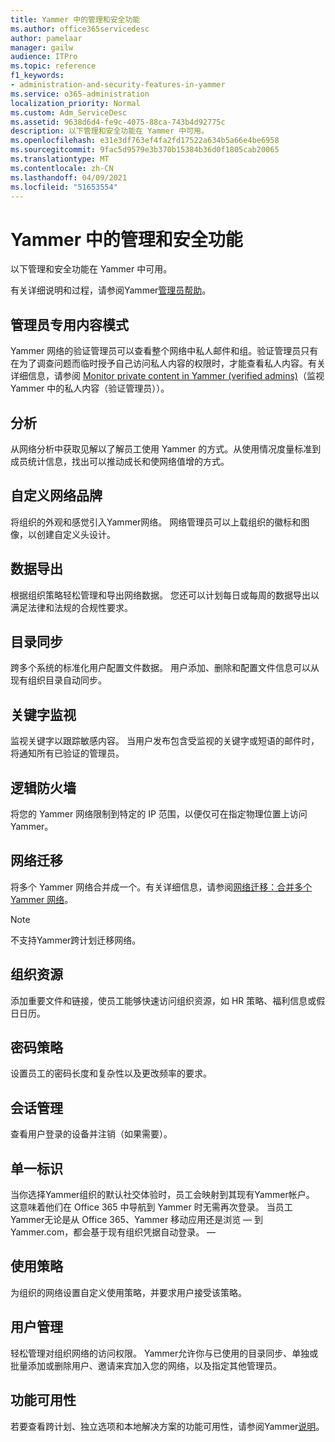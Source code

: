```yaml
---
title: Yammer 中的管理和安全功能
ms.author: office365servicedesc
author: pamelaar
manager: gailw
audience: ITPro
ms.topic: reference
f1_keywords:
- administration-and-security-features-in-yammer
ms.service: o365-administration
localization_priority: Normal
ms.custom: Adm_ServiceDesc
ms.assetid: 9638d6d4-fe9c-4075-88ca-743b4d92775c
description: 以下管理和安全功能在 Yammer 中可用。
ms.openlocfilehash: e31e3df763ef4fa2fd17522a634b5a66e4be6958
ms.sourcegitcommit: 9fac5d9579e3b370b15384b36d0f1805cab20065
ms.translationtype: MT
ms.contentlocale: zh-CN
ms.lasthandoff: 04/09/2021
ms.locfileid: "51653554"
---
```

# <a name="administration-and-security-features-in-yammer"></a>Yammer 中的管理和安全功能

以下管理和安全功能在 Yammer 中可用。
  
有关详细说明和过程，请参阅Yammer[管理员帮助](/yammer/)。

## <a name="admin-private-content-mode"></a>管理员专用内容模式

Yammer 网络的验证管理员可以查看整个网络中私人邮件和组。验证管理员只有在为了调查问题而临时授予自己访问私人内容的权限时，才能查看私人内容。有关详细信息，请参阅 [Monitor private content in Yammer (verified admins)](/yammer/manage-security-and-compliance/monitor-private-content)（监视 Yammer 中的私人内容（验证管理员））。

## <a name="analytics"></a>分析

从网络分析中获取见解以了解员工使用 Yammer 的方式。从使用情况度量标准到成员统计信息，找出可以推动成长和使网络值增的方式。

## <a name="custom-network-branding"></a>自定义网络品牌

将组织的外观和感觉引入Yammer网络。 网络管理员可以上载组织的徽标和图像，以创建自定义头设计。

## <a name="data-export"></a>数据导出

根据组织策略轻松管理和导出网络数据。 您还可以计划每日或每周的数据导出以满足法律和法规的合规性要求。
  
## <a name="directory-synchronization"></a>目录同步

跨多个系统的标准化用户配置文件数据。 用户添加、删除和配置文件信息可以从现有组织目录自动同步。

## <a name="keyword-monitoring"></a>关键字监视

监视关键字以跟踪敏感内容。 当用户发布包含受监视的关键字或短语的邮件时，将通知所有已验证的管理员。

## <a name="logical-firewall"></a>逻辑防火墙

将您的 Yammer 网络限制到特定的 IP 范围，以便仅可在指定物理位置上访问 Yammer。

## <a name="network-migration"></a>网络迁移

将多个 Yammer 网络合并成一个。有关详细信息，请参阅[网络迁移：合并多个 Yammer 网络](/yammer/configure-your-yammer-network/consolidate-multiple-yammer-networks)。
  
> [!NOTE]
> 不支持Yammer跨计划迁移网络。 

## <a name="organization-resources"></a>组织资源

添加重要文件和链接，使员工能够快速访问组织资源，如 HR 策略、福利信息或假日日历。
  
## <a name="password-policies"></a>密码策略

设置员工的密码长度和复杂性以及更改频率的要求。
  
## <a name="session-management"></a>会话管理

查看用户登录的设备并注销（如果需要）。

## <a name="single-identity"></a>单一标识

当你选择Yammer组织的默认社交体验时，员工会映射到其现有Yammer帐户。 这意味着他们在 Office 365 中导航到 Yammer 时无需再次登录。 当员工Yammer无论是从 Office 365、Yammer 移动应用还是浏览 &mdash; 到 Yammer.com，都会基于现有组织凭据自动登录。 &mdash;

## <a name="usage-policy"></a>使用策略

为组织的网络设置自定义使用策略，并要求用户接受该策略。

## <a name="user-management"></a>用户管理

轻松管理对组织网络的访问权限。 Yammer允许你与已使用的目录同步、单独或批量添加或删除用户、邀请来宾加入您的网络，以及指定其他管理员。

## <a name="feature-availability"></a>功能可用性

若要查看跨计划、独立选项和本地解决方案的功能可用性，请参阅Yammer[说明](yammer-service-description.md)。
